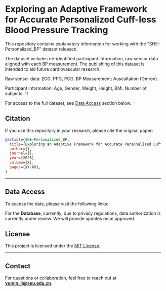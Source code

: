 # Exploring an Adaptive Framework for Accurate Personalized Cuff-less Blood Pressure Tracking

This repository contains explanatory information for working with the "SHE-Personalized_BP" dataset released.

The dataset includes de-identified participant information, raw sensor data aligned with each BP measurement. The publishing of this dataset is intended to aid future cardiovascular research.

Raw sensor data: ECG, PPG, PCG. BP Measurement: Auscultation (Omron). 

Participant information: Age, Gender, Weight, Height, BMI. Number of subjects: 11.

For access to the full dataset, see [Data Access](#data-access) section below.

## Citation

If you use this repository in your research, please cite the original paper:

```bibtex
@article{SHE-Personalized_BP,
  title={Exploring an Adaptive Framework for Accurate Personalized Cuff-less Blood Pressure Tracking},
  author={},
  journal={},
  year={2025},
  volume={X},
  pages={XX-XX},
}
```

---

## Data Access  
To access the data, please visit the following links:

For the **Database**, currently, due to privacy regulations, data authorization is currently under review. We will provide updates once approved.
<!--The preprocessed feature set is available, while the raw data is being updated. you will need to sign the License Agreement file (SHE-Personalized_BP.pdf) and send the signed copy to **yumin_li@seu.edu.cn**. -->


## License
This project is licensed under the [MIT License](LICENSE).

---

## Contact
For questions or collaboration, feel free to reach out at **yumin_li@seu.edu.cn**.
